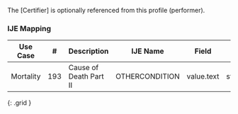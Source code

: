 The [Certifier] is optionally referenced from this profile (performer).
### IJE Mapping

| **Use Case** |  **#**   |  **Description**  | **IJE Name**  |  **Field**  |  **Type**  | **Value Set**  |
| :---------: | --------------- | ------------ | ------------- | ---------- | ---------- | -------------- |
| Mortality | 193 | Cause of Death Part II | OTHERCONDITION | value.text |string(240) |- |
{: .grid }
